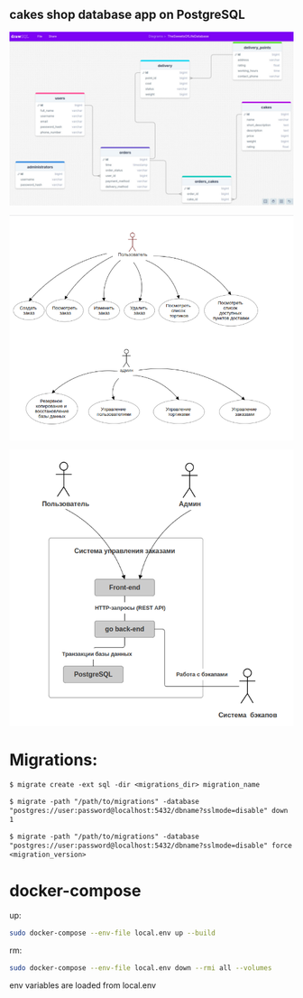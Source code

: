 ## cakes shop database app on PostgreSQL

![database architecture](acrhitecture_v1.png)

![use_case](use_case.png)

![alt text](context_diagram.png)

# Migrations:

```
$ migrate create -ext sql -dir <migrations_dir> migration_name
```

```
$ migrate -path "/path/to/migrations" -database "postgres://user:password@localhost:5432/dbname?sslmode=disable" down 1
```

```
$ migrate -path "/path/to/migrations" -database "postgres://user:password@localhost:5432/dbname?sslmode=disable" force <migration_version>
```

# docker-compose
up:
```bash
sudo docker-compose --env-file local.env up --build
```
rm: 
```bash
sudo docker-compose --env-file local.env down --rmi all --volumes
```
env variables are loaded from local.env